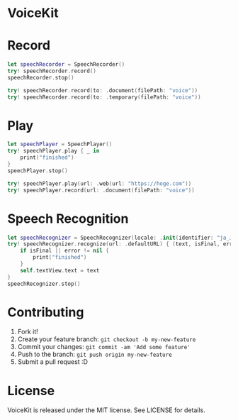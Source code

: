 VoiceKit
===

# Record

```swift
let speechRecorder = SpeechRecorder()
try! speechRecorder.record()
speechRecorder.stop()
```

```swift
try! speechRecorder.record(to: .document(filePath: "voice"))
try! speechRecorder.record(to: .temporary(filePath: "voice"))
```

# Play

```swift
let speechPlayer = SpeechPlayer()
try! speechPlayer.play { _ in
    print("finished")
}
speechPlayer.stop()
```

```swift
try! speechPlayer.play(url: .web(url: "https://hoge.com"))
try! speechPlayer.record(url: .document(filePath: "voice"))
```

# Speech Recognition

```swift
let speechRecognizer = SpeechRecognizer(locale: .init(identifier: "ja_JP"))!
try! speechRecognizer.recognize(url: .defaultURL) { (text, isFinal, error) in
    if isFinal || error != nil {
        print("finished")
    }
    self.textView.text = text
}
speechRecognizer.stop()
```

# Contributing

1. Fork it!
2. Create your feature branch: `git checkout -b my-new-feature`
3. Commit your changes: `git commit -am 'Add some feature'`
4. Push to the branch: `git push origin my-new-feature`
5. Submit a pull request :D

# License

VoiceKit is released under the MIT license. See LICENSE for details.
